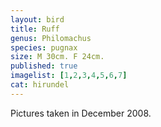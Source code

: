 ```yaml
---
layout: bird
title: Ruff
genus: Philomachus
species: pugnax
size: M 30cm. F 24cm.
published: true
imagelist: [1,2,3,4,5,6,7]
cat: hirundel
---
```


Pictures taken in December 2008.
